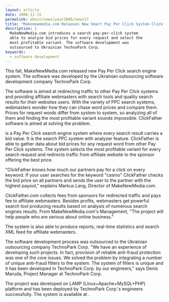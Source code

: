 ```yaml
---
layout: article
date: 2006-11-15
permalink: about/news/year2006/news17
title: "Makenewmedia.com Releases New Smart Pay Per Click System Clickfather"
description: |
  MakeNewMedia.com introduces a search pay-per-click system
  able to analyze bid prices for every request and select the
  most profitable variant. The software development was
  outsourced to Ukrainian TechnoPark Corp.
keywords:
  - software development
---
```


This fall, MakeNewMedia.com released new Pay Per Click search engine system. The software was 
developed by the Ukrainian outsourcing software development company TechnoPark Corp.

The software is aimed at redirecting traffic to other Pay Per Click systems and providing affiliate 
webmasters with search tools and quality search results for their websites users. With the variety 
of PPC search systems, webmasters wonder how they can chase word prices and compare them. Prices for 
request words differ from system to system, so analyzing all of them and finding the most profitable 
variant sounds impossible. ClickFather software is aimed at solving the problem.

is a Pay Per Click search engine system where every search result carries a bid value. It is the 
search PPC system with analyzer feature. ClickFather is able to gather data about bid prices for any 
request word from other Pay Per Click systems. The system selects the most profitable variant for 
every search request and redirects traffic from affiliate website to the sponsor offering the best price.

"ClickFather knows how much our partners pay for a click on every keyword. If your user searches for 
the keyword "casino" ClickFather checks the bid price on all partners and sends the user to the 
partner with the highest payout," explains Markus Lang, Director of MakeNewMedia.com.

ClickFather.com collects fees from sponsors for redirected traffic and pays fee to affiliate 
webmasters. Besides profits, webmasters get powerful search tool producing results based on analysis 
of numerous search engines results. From MakeNewMedia.com's Management, "The project will help 
people who are serious about online business."

The system is also able to produce reports, real-time statistics and search XML feed for affiliate webmasters.

The software development process was outsourced to the Ukrainian outsourcing company TechnoPark 
Corp. "We have an experience of developing such projects. In fact, provision of reliable anti-fraud 
protection was one of the core issues. We solved the problem by integrating a number of unique 
anti-fraud filters to the system. The system of filters is unique and it has been developed in 
TechnoPark Corp. by our engineers," says Denis Maruda, Project Manager at TechnoPark Corp.

The project was developed on LAMP (Linux+Apache+MySQL+PHP) platform and has been deployed by 
TechnoPark Corp.'s engineers successfully. The system is available at .
